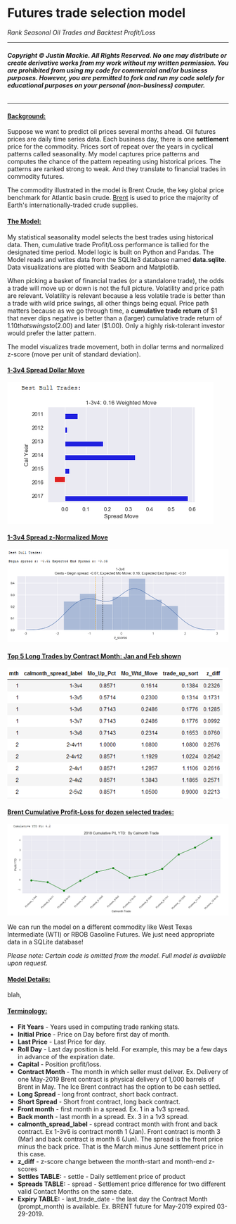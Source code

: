 # Futures trade selection model
*Rank Seasonal Oil Trades and Backtest Profit/Loss*

***
###### ***Copyright © Justin Mackie. All Rights Reserved.  No one may distribute or create derivative works from my work without my written permission.  You are prohibited from using my code for commercial and/or business purposes.  However, you are permitted to fork and run my code solely for educational purposes on your personal (non-business) computer.***
***


#### <ins>Background:</ins>
Suppose we want to predict oil prices several months ahead.  Oil futures prices are daily time series data.  Each business day, there is one **settlement** price for the commodity.  Prices sort of repeat over the years in cyclical patterns called seasonality.  My model captures price patterns and computes the chance of the pattern repeating using historical prices.  The patterns are ranked strong to weak.  And they translate to financial trades in commodity futures.

The commodity illustrated in the model is Brent Crude, the key global price benchmark for Atlantic basin crude.  [Brent]( https://www.theice.com/products/219/Brent-Crude-Futures/specs)  is used to price the majority of Earth's internationally-traded crude supplies.

#### <ins>The Model:</ins>
My statistical seasonality model selects the best trades using historical data.  Then, cumulative trade Profit/Loss performance is tallied for the designated time period.  Model logic is built on Python and Pandas.  The Model reads and writes data from the SQLite3 database named **data.sqlite**.  Data visualizations are plotted with Seaborn and Matplotlib.

When picking a basket of financial trades (or a standalone trade), the odds a trade will move up or down is not the full picture.  Volatility and price path are relevant.  Volatility is relevant because a less volatile trade is better than a trade with wild price swings, all other things being equal.  Price path matters because as we go through time, a **cumulative trade return** of $1 that never dips negative is better than a (larger) cumulative trade return of $1.10 that swings to ($2.00) and later ($1.00).  Only a highly risk-tolerant investor would prefer the latter pattern.

The model visualizes trade movement, both in dollar terms and normalized z-score (move per unit of standard deviation).

#### <ins>1-3v4 Spread Dollar Move</ins>
![Dollar Move](images/1-3v4_dollar_move.PNG)

#### <ins>1-3v4 Spread z-Normalized Move</ins>
![z-move](images/1-3v4_z_move.PNG)


#### <ins>Top 5 Long Trades by Contract Month: Jan and Feb shown</ins>
![Top 5 Long Trades](images/top5_long.PNG)

#### <ins>Brent Cumulative Profit-Loss for dozen selected trades:</ins>
![Cumulative PL](images/cum_pl_2018.PNG)

We can run the model on a different commodity like West Texas Intermediate (WTI) or RBOB Gasoline Futures.  We just need appropriate data in a SQLite database!

*Please note:  Certain code is omitted from the model.  Full model is available upon request.*

#### <ins>Model Details:</ins>
blah,

#### <ins>Terminology:</ins>
* **Fit Years** - Years used in computing trade ranking stats.
* **Initial Price** - Price on Day before first day of month.
* **Last Price** - Last Price for day.
* **Roll Day** - Last day position is held.  For example, this may be a few days in advance of the expiration date.
* **Capital** - Position profit/loss.
* **Contract Month** - The month in which seller must deliver.  Ex. Delivery of one May-2019 Brent contract is physical delivery of 1,000 barrels of Brent in May.  The Ice Brent contract has the option to be cash settled.
* **Long Spread** - long front contract, short back contract.
* **Short Spread** - Short front contract, long back contract.
* **Front month** - first month in a spread.  Ex. 1 in a 1v3 spread.
* **Back month** - last  month in a spread.  Ex. 3 in a 1v3 spread.
* **calmonth_spread_label** - spread contract month with front and back contract.  Ex 1-3v6 is contract month 1 (Jan).  Front contract is month 3 (Mar) and back contract is month 6 (Jun).  The spread is the front price minus the back price.  That is the March minus June settlement price in this case.
* **z_diff** - z-score change between the month-start and month-end z-scores
* **Settles TABLE:** - settle - Daily settlement price of product
* **Spreads TABLE:** - spread - Settlement price difference for two different valid Contact Months on the same date.
* **Expiry TABLE:** - last_trade_date - the last day the Contract Month (prompt_month) is available.  Ex. BRENT future for May-2019  expired 03-29-2019.
